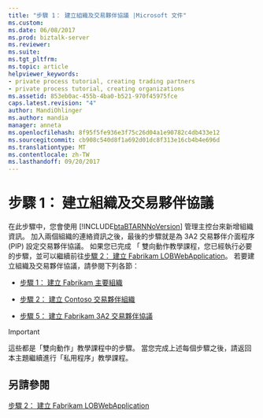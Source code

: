```yaml
---
title: "步驟 1： 建立組織及交易夥伴協議 |Microsoft 文件"
ms.custom: 
ms.date: 06/08/2017
ms.prod: biztalk-server
ms.reviewer: 
ms.suite: 
ms.tgt_pltfrm: 
ms.topic: article
helpviewer_keywords:
- private process tutorial, creating trading partners
- private process tutorial, creating organizations
ms.assetid: 853eb0ac-455b-4ba0-b521-970f45975fce
caps.latest.revision: "4"
author: MandiOhlinger
ms.author: mandia
manager: anneta
ms.openlocfilehash: 8f95f5fe936e3f75c26d04a1e90782c4db433e12
ms.sourcegitcommit: cb908c540d8f1a692d01dc8f313e16cb4b4e696d
ms.translationtype: MT
ms.contentlocale: zh-TW
ms.lasthandoff: 09/20/2017
---
```

# <a name="step-1-creating-the-organizations-and-trading-partner-agreement"></a>步驟 1： 建立組織及交易夥伴協議
在此步驟中，您會使用 [!INCLUDE[btaBTARNNoVersion](../../includes/btabtarnnoversion-md.md)] 管理主控台來新增組織資訊。 加入兩個組織的連絡資訊之後，最後的步驟就是為 3A2 交易夥伴介面程序 (PIP) 設定交易夥伴協議。 如果您已完成 「 雙向動作教學課程，您已經執行必要的步驟，並可以繼續前往[步驟 2： 建立 Fabrikam LOBWebApplication](../../adapters-and-accelerators/accelerator-rosettanet/step-2-creating-the-fabrikam-lobwebapplication.md)。 若要建立組織及交易夥伴協議，請參閱下列各節：  
  
-   [步驟 1： 建立 Fabrikam 主要組織](../../adapters-and-accelerators/accelerator-rosettanet/step-1-creating-the-fabrikam-home-organization.md)  
  
-   [步驟 2： 建立 Contoso 交易夥伴組織](../../adapters-and-accelerators/accelerator-rosettanet/step-2-creating-the-contoso-partner-organization.md)  
  
-   [步驟 5： 建立 Fabrikam 3A2 交易夥伴協議](../../adapters-and-accelerators/accelerator-rosettanet/step-5-creating-the-fabrikam-3a2-trading-partner-agreement.md)  
  
> [!IMPORTANT]
>  這些都是「雙向動作」教學課程中的步驟。 當您完成上述每個步驟之後，請返回本主題繼續進行「私用程序」教學課程。  
  
## <a name="see-also"></a>另請參閱  
 [步驟 2： 建立 Fabrikam LOBWebApplication](../../adapters-and-accelerators/accelerator-rosettanet/step-2-creating-the-fabrikam-lobwebapplication.md)